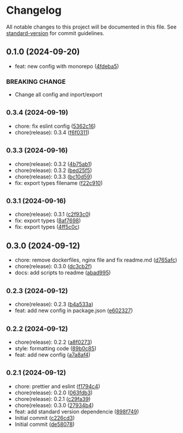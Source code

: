 # Changelog

All notable changes to this project will be documented in this file. See [standard-version](https://github.com/conventional-changelog/standard-version) for commit guidelines.

## 0.1.0 (2024-09-20)

* feat: new config with monorepo ([4fdeba5](https://github.com/krbaio3/lib-ts-core/commit/4fdeba5))


### BREAKING CHANGE

* Change all config and inport/export


## <small>0.3.4 (2024-09-19)</small>

* chore: fix eslint config ([5362c16](https://github.com/krbaio3/lib-ts-core/commit/5362c16))
* chore(release): 0.3.4 ([f6f0311](https://github.com/krbaio3/lib-ts-core/commit/f6f0311))



## <small>0.3.3 (2024-09-16)</small>

* chore(release): 0.3.2 ([4b75ab1](https://github.com/krbaio3/lib-ts-core/commit/4b75ab1))
* chore(release): 0.3.2 ([bed25f5](https://github.com/krbaio3/lib-ts-core/commit/bed25f5))
* chore(release): 0.3.3 ([bc10d59](https://github.com/krbaio3/lib-ts-core/commit/bc10d59))
* fix: export types filename ([f22c910](https://github.com/krbaio3/lib-ts-core/commit/f22c910))



## <small>0.3.1 (2024-09-16)</small>

* chore(release): 0.3.1 ([c2f93c0](https://github.com/krbaio3/lib-ts-core/commit/c2f93c0))
* fix: export types ([8af7698](https://github.com/krbaio3/lib-ts-core/commit/8af7698))
* fix: export types ([4ff5c0c](https://github.com/krbaio3/lib-ts-core/commit/4ff5c0c))



## 0.3.0 (2024-09-12)

* chore: remove dockerfiles, nginx file and fix readme.md ([d765afc](https://github.com/krbaio3/lib-ts-core/commit/d765afc))
* chore(release): 0.3.0 ([dc3cb2f](https://github.com/krbaio3/lib-ts-core/commit/dc3cb2f))
* docs: add scripts to readme ([abad995](https://github.com/krbaio3/lib-ts-core/commit/abad995))



## <small>0.2.3 (2024-09-12)</small>

* chore(release): 0.2.3 ([b4a533a](https://github.com/krbaio3/lib-ts-core/commit/b4a533a))
* feat: add new config in package.json ([e602327](https://github.com/krbaio3/lib-ts-core/commit/e602327))



## <small>0.2.2 (2024-09-12)</small>

* chore(release): 0.2.2 ([a8f0273](https://github.com/krbaio3/lib-ts-core/commit/a8f0273))
* style: formatting code ([89b0c85](https://github.com/krbaio3/lib-ts-core/commit/89b0c85))
* feat: add new config ([a7a8af4](https://github.com/krbaio3/lib-ts-core/commit/a7a8af4))



## <small>0.2.1 (2024-09-12)</small>

* chore: prettier and eslint ([f1794c4](https://github.com/krbaio3/lib-ts-core/commit/f1794c4))
* chore(release): 0.2.0 ([063fdb3](https://github.com/krbaio3/lib-ts-core/commit/063fdb3))
* chore(release): 0.2.1 ([c29fa39](https://github.com/krbaio3/lib-ts-core/commit/c29fa39))
* chore(release): 0.3.0 ([27934b4](https://github.com/krbaio3/lib-ts-core/commit/27934b4))
* feat: add standard version dependencie ([898f749](https://github.com/krbaio3/lib-ts-core/commit/898f749))
* Initial commit ([c226cd3](https://github.com/krbaio3/lib-ts-core/commit/c226cd3))
* Initial commit ([de58078](https://github.com/krbaio3/lib-ts-core/commit/de58078))
